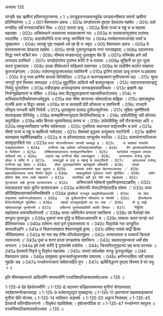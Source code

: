अध्यायः 135

पाण्डवैः सह ऋषीणां हस्तिनापुरगमनम् ॥ 1 ॥ पाण्डुवृत्तान्तकथनपूर्वकं पाण्डवान्भीष्माय समर्प्य ऋषीणां प्रतिनिवर्तनम् ॥ 2 ॥
001	वैशम्पायन उवाच ।
001a	पाण्डोरुपरमं दृष्ट्वा देवकल्पा महर्षयः ।
001c	ततो मन्त्रविदः सर्वे मन्त्रयाञ्चक्रिरे मिथः ॥
002	तापसा ऊचुः ।
002a	हित्वा राज्यं च राष्ट्रं च स महात्मा महायशाः ।
002c	अस्मिंस्थाने तपस्तप्त्वा तापसाञ्शरणं गतः ॥
003a	स जातमात्रान्पुत्रांश्च दारांश्च भवतामिह ।
003c	प्रादायोपनिधिं राजा पाण्डुः स्वर्गमितो गतः ॥
004a	तस्येमानात्मजान्देहं भार्यां च सुमहात्मनः ।
004c	स्वराष्ट्रं गृह्य गच्छामो धर्म एष हि नः स्मृतः ॥
005	वैशम्पायन उवाच ।
005a	ते परस्परमामन्त्र्य देवकल्पा महर्षयः ।
005c	पाण्डोः पुत्रान्पुरस्कृत्य नगरं नागसाह्वयम् ॥
006a	उदारमनसः सिद्धा गमने चक्रिरे मनः ।
006c	भीष्माय पण्डवान्दातुं धृतराष्ट्राय चैव हि ॥
007a	तस्मिन्नेव क्षणे सर्वे तानादाय प्रतस्थिरे ।
007c	पाण्डोर्दारांश्च पुत्रांश्च शरीरे ते च तापसाः ॥
008a	सुखिनी सा पुरा भूत्वा सततं पुत्रवत्सला ।
008c	प्रपन्ना दीर्घमध्वानं सङ्क्षिप्तं तदमन्यत ॥
009a	सा त्वदीर्घेण कालेन सम्प्राप्ता कुरुजाङ्गलम् ।
009c	वर्धमानपुरद्वारमाससाद यशस्विनी ॥
010a	द्वारिणं तापसा ऊचू राजानं च प्रकाशय ।
010c	ते तु गत्वा क्षणेनैव सभायां विनिवेदिताः ॥
011a	तं चारणसहस्राणां मुनीनामागमं तदा ।
011c	श्रुत्वा नागपुरे नॄणां विस्मयः समपद्यत ॥
012a	मुहूर्तोदित आदित्ये सर्वे बालपुरस्कृताः ।
012c	सदारास्तापसान्द्रष्टुं निर्ययुः पुरवासिनः ॥
013a	स्त्रीसङ्घाः क्षत्रसङ्घाश्च यानसङ्घसमास्थिताः ।
013c	ब्राह्मणैः सह निर्जग्मुर्ब्राह्मणानां च योषितः ॥
014a	तथा विट्शूद्रसङ्घानां महान्यतिकरोऽभवत् ।
014c	न कश्चिदकरोदीर्ष्यामभवन्धर्मबुद्धयः ॥
015a	तथा भीष्मः शान्तनवः सोमदत्तोऽथ बाह्लिकः ।
015c	प्रज्ञाचक्षुश्च राजर्षिः क्षत्ता च विदुरः स्वयम् ॥
016a	सा च सत्यवती देवी कौसल्या च यशस्विनी ।
016c	राजदारैः परिवृता गान्धारी चापि निर्ययौ ॥
017a	धृतराष्ट्रस्य दायादा दुर्योधनपुरोगमाः ।
017c	भूषिता भूषणैश्चित्रैः शतसङ्ख्या विनिर्ययुः ॥
018a	तान्महर्षिगणान्दृष्ट्वा शिरोभिरभिवाद्य च ।
018c	उपोपविविशुः सर्वे कौरव्याः सपुरोहिताः ॥
019a	तथैव शिरसा भूमावभिवाद्य प्रणम्य च ।
019c	उपोपविविशुः सर्वे पौरजानपदा अपि ॥
020a	तमकूजमभिज्ञाय जनौघं सर्वशस्तदा ।
020c	पूजयित्वा यथान्यायं पाद्येनार्घ्येण च प्रभो ॥
021a	भीष्मो राज्यं च राष्ट्रं च महर्षिभ्यो न्यवेदयत् ।
021c	तेषामथो वृद्धतमः प्रत्युत्थाय जटाजिनी ।
021e	ऋषीणां मतमाज्ञाय महर्षिरिदमब्रवीत् ॥
022a	यः स कौरव्यदायादः पाण्डुर्नाम नराधिपः ।
022c	कामभोगान्परित्यज्य शतशृङ्गमितो गतः ॥
023a	`राजा भोगान्परित्यज्य तपस्वी सम्बभूव ह ।
023c	स यथोक्तं तपस्तेपे पत्रमूलफलाशनः ॥
024a	पत्नीभ्यां सह धर्मात्मा कञ्चित्कालमतन्द्रितः ।
024c	तेन वृत्तसमाचारैस्तपसा च तपस्विनः ॥
025a	तोषितास्तापसास्तत्र शतशृङ्गनिवासिनः ।
025c	स्वर्गलोकं गन्तुकामं तापसाः सन्निवार्य तम् ॥
026a	उद्यन्तं सह पत्नीभ्यां विप्रा वचनमब्रुवन् ।
026c	अनपत्यस्य राजेन्द्र पुण्या लोका न सन्ति ते ॥
027a	तस्माद्धर्मं च वायुं च महेन्द्रं च तथाऽश्विनौ ।
027c	आराधयस्व राजेन्द्र पत्नीभ्यां सह देवताः ॥
028a	प्रीताः पुत्रान्प्रदास्यन्ति ऋणमुक्तो भविष्यसि ।
028c	तपसा दिव्यचक्षुष्ट्वात्पश्यामस्ते तथा सुतान् ॥
029a	अस्माकं वचनं श्रुत्वा देवानाराधयत्तदा ।'
029c	ब्रह्मचर्यव्रतस्थस्य तस्य दिव्येन हेतुना ॥
030a	साक्षाद्धर्मादयं पुत्रस्तत्र जातो युधिष्ठिरः ।
030c	तथैनं बलिनां श्रेष्ठं तस्य राज्ञो महात्मनः ॥
031a	मातरिश्वा ददौ पुत्रं भीमं नाम महाबलम् ।
031c	पुरन्दरादयं जज्ञे कुन्त्यां सत्यपराक्रमः ॥
032a	`अस्मिञ्जाते महेष्वासे पृथामिन्द्रस्तदाऽब्रवीत् ।
032c	मत्प्रसादादयं जातः कुन्ति सत्यपराक्रमः ॥
033a	अजेयानपि जेताऽरीन्देवतादीन्न संशयः ।'
033c	यस्य कीर्तिर्महेष्वासान्सर्वानभिभविष्यति ॥
034a	`युधिष्ठिरो राजसूयं भ्रातृवीर्यादवाप्स्यति ।
034c	एष जेता मनुष्यांश्च सर्वान्गन्धर्वराक्षसान् ॥
035a	एष दुर्योधनादीनां कौरवाणां च जेष्यति ।
035c	वीरस्यैतस्य विक्रान्तैर्धर्मपुत्रो युधिष्ठिरः ॥
036a	यक्ष्यते राजसूयाद्यैर्धर्म एव परः सदा ।'
036c	यौ तु माद्री महेष्वासावसूत पुरुषोत्तमौ ॥
037a	अश्विभ्यां पुरुषव्याघ्राविमौ तावपि तिष्ठतः ।
037c	`नकुलः सहदेवश्च तावप्यमिततेजसौ ॥'
038a	चरता धर्मनित्येन वनवासं यशस्विना ।
038c	एष पैतामहो वंशः पाण्डुना पुनरुद्धृतः ॥
039a	पुत्राणां जन्म वृद्धिं च वैदिकाध्ययनानि च ।
039c	पश्यन्तः सततं पाण्डोः परां प्रीतिमवाप्स्यथ ॥
040a	वर्तमानः सतां वृत्ते पुत्रलाभमवाप च ।
040c	पितृलोकं गतः पाण्डुरितः सप्तदशेऽहनि ॥
041a	तं चितागतमाज्ञाय वैश्वानरमुखे हुतम् ।
041c	प्रविष्टा पावकं माद्री हित्वा जीवितमात्मनः ॥
042a	सा गता सह तेनैव पतिलोकमनुव्रता ।
042c	तस्यास्तस्य च यत्कार्यं क्रियतां तदनन्तरम् ॥'
043a	पृथां च शरणं प्राप्तां पाण्डवांश्च यशस्विनः ।
043c	यथावदनुमन्यन्तां धर्मो ह्येष सनातनः ॥
044a	इमे तयोः शरीरे द्वे पुत्राश्चेमे तयोर्वराः ।
044c	क्रियाभिरनुगृह्यन्तां सह मात्रा परन्तपाः ॥
045a	प्रेतकार्ये निवृत्ते तु पितृमेधं महायशाः ।
045c	लभतां सर्वधर्मज्ञः पाण्डुः कुरुकुलोद्वहः ॥
046	वैशम्पायन उवाच ।
046a	एवमुक्त्वा कुरून्सर्वान्कुरूणामेव पश्यताम् ।
046c	क्षणेनान्तर्हिताः सर्वे तापसा गुह्यकैः सह ॥
047a	गन्धर्वनगराकारं तथैवान्तर्हितं पुनः ।
047c	ऋषिसिद्धगणं दृष्ट्वा विस्मयं ते परं ययुः ॥ ॥

इति श्रीमन्महाभारते आदिपर्वणि सम्भवपर्वणि पञ्चत्रिंशदधिकशततमोऽध्यायः ॥ 135 ॥

1-135-4 देहं देहयोरस्थीनि ॥ 1-135-8 तद्गमनं सङ्क्षिप्तममन्यत मुनीनां योगप्रभावात् स्वदेशगमनौत्कण्ठ्याद्वा ॥ 1-135-9 वर्धमानपुरद्वारं मुख्यद्वारम् ॥ 1-135-11 आरण्यानां सहस्रसङ्ख्यानां मुनीनां चेति योज्यम् ॥ 1-135-14 व्यतिकरः सङ्घर्षः ॥ 1-135-20 अकूजं निःशब्दम् ॥ 1-135-45 प्रेतकार्ये सपिण्डीकरणान्ते । पितृमेधं यज्ञविशेषम् । वृषोत्सर्गादिकं वा ॥ 1-135-47 गन्धर्वनगरं स्वपुरम् ॥ पञ्चत्रिंशदधिकशततमोऽध्यायः ॥ 135 ॥
